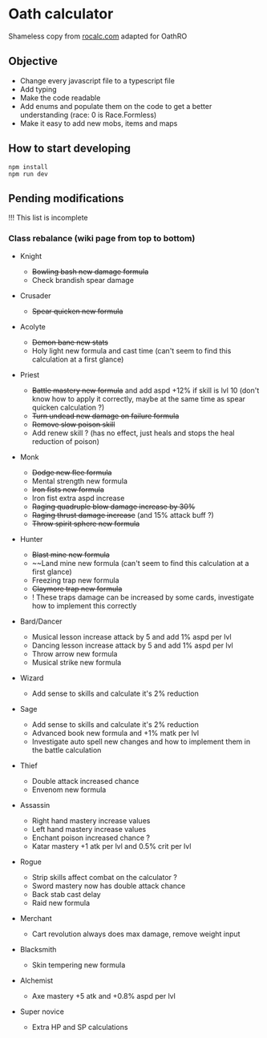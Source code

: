 # Oath calculator

Shameless copy from [rocalc.com](https://www.rocalc.com) adapted for OathRO

## Objective

- Change every javascript file to a typescript file
- Add typing
- Make the code readable
- Add enums and populate them on the code to get a better understanding (race: 0 is Race.Formless)
- Make it easy to add new mobs, items and maps

## How to start developing
```
npm install
npm run dev
```

## Pending modifications
!!! This list is incomplete
### Class rebalance (wiki page from top to bottom)
- Knight
    - ~~Bowling bash new damage formula~~
    - Check brandish spear damage

- Crusader
    - ~~Spear quicken new formula~~

- Acolyte
    - ~~Demon bane new stats~~
    - Holy light new formula and cast time (can't seem to find this calculation at a first glance)

- Priest
    - ~~Battle mastery new formula~~ and add aspd +12% if skill is lvl 10 (don't know how to apply it correctly, maybe at the same time as spear quicken calculation ?)
    - ~~Turn undead new damage on failure formula~~
    - ~~Remove slow poison skill~~
    - Add renew skill ? (has no effect, just heals and stops the heal reduction of poison)

- Monk
    - ~~Dodge new flee formula~~
    - Mental strength new formula
    - ~~Iron fists new formula~~
    - Iron fist extra aspd increase
    - ~~Raging quadruple blow damage increase by 30%~~
    - ~~Raging thrust damage increase~~ (and 15% attack buff ?)
    - ~~Throw spirit sphere new formula~~

- Hunter
    - ~~Blast mine new formula~~
    - ~~Land mine new formula (can't seem to find this calculation at a first glance)
    - Freezing trap new formula
    - ~~Claymore trap new formula~~
    - ! These traps damage can be increased by some cards, investigate how to implement this correctly

- Bard/Dancer
    - Musical lesson increase attack by 5 and add 1% aspd per lvl
    - Dancing lesson increase attack by 5 and add 1% aspd per lvl
    - Throw arrow new formula
    - Musical strike new formula

- Wizard
    - Add sense to skills and calculate it's 2% reduction
    
- Sage
    - Add sense to skills and calculate it's 2% reduction
    - Advanced book new formula and +1% matk per lvl
    - Investigate auto spell new changes and how to implement them in the battle calculation

- Thief
    - Double attack increased chance
    - Envenom new formula

- Assassin
    - Right hand mastery increase values
    - Left hand mastery increase values
    - Enchant poison increased chance ?
    - Katar mastery +1 atk per lvl and 0.5% crit per lvl

- Rogue
    - Strip skills affect combat on the calculator ?
    - Sword mastery now has double attack chance
    - Back stab cast delay
    - Raid new formula

- Merchant 
    - Cart revolution always does max damage, remove weight input

- Blacksmith
    - Skin tempering new formula

- Alchemist
    - Axe mastery +5 atk and +0.8% aspd per lvl

- Super novice
    - Extra HP and SP calculations